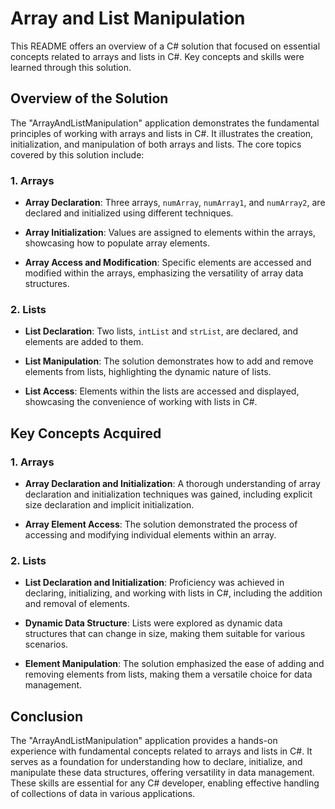 # Array and List Manipulation
This README offers an overview of a C# solution that focused on essential concepts related to arrays and lists in C#. Key concepts and skills were learned through this solution.

## Overview of the Solution
The "ArrayAndListManipulation" application demonstrates the fundamental principles of working with arrays and lists in C#. It illustrates the creation, initialization, and manipulation of both arrays and lists. The core topics covered by this solution include:

### 1. Arrays
- **Array Declaration**: Three arrays, `numArray`, `numArray1`, and `numArray2`, are declared and initialized using different techniques.

- **Array Initialization**: Values are assigned to elements within the arrays, showcasing how to populate array elements.

- **Array Access and Modification**: Specific elements are accessed and modified within the arrays, emphasizing the versatility of array data structures.

### 2. Lists
- **List Declaration**: Two lists, `intList` and `strList`, are declared, and elements are added to them.

- **List Manipulation**: The solution demonstrates how to add and remove elements from lists, highlighting the dynamic nature of lists.

- **List Access**: Elements within the lists are accessed and displayed, showcasing the convenience of working with lists in C#.

## Key Concepts Acquired
### 1. Arrays
- **Array Declaration and Initialization**: A thorough understanding of array declaration and initialization techniques was gained, including explicit size declaration and implicit initialization.

- **Array Element Access**: The solution demonstrated the process of accessing and modifying individual elements within an array.

### 2. Lists
- **List Declaration and Initialization**: Proficiency was achieved in declaring, initializing, and working with lists in C#, including the addition and removal of elements.

- **Dynamic Data Structure**: Lists were explored as dynamic data structures that can change in size, making them suitable for various scenarios.

- **Element Manipulation**: The solution emphasized the ease of adding and removing elements from lists, making them a versatile choice for data management.

## Conclusion
The "ArrayAndListManipulation" application provides a hands-on experience with fundamental concepts related to arrays and lists in C#. It serves as a foundation for understanding how to declare, initialize, and manipulate these data structures, offering versatility in data management. These skills are essential for any C# developer, enabling effective handling of collections of data in various applications.